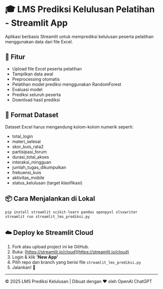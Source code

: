 
# 🎓 LMS Prediksi Kelulusan Pelatihan - Streamlit App

Aplikasi berbasis Streamlit untuk memprediksi kelulusan peserta pelatihan menggunakan data dari file Excel.

## 🚀 Fitur
- Upload file Excel peserta pelatihan
- Tampilkan data awal
- Preprocessing otomatis
- Pelatihan model prediksi menggunakan RandomForest
- Evaluasi model
- Prediksi seluruh peserta
- Download hasil prediksi

## 🧾 Format Dataset
Dataset Excel harus mengandung kolom-kolom numerik seperti:
- total_login
- materi_selesai
- skor_kuis_rata2
- partisipasi_forum
- durasi_total_akses
- interaksi_mingguan
- jumlah_tugas_dikumpulkan
- frekuensi_kuis
- aktivitas_mobile
- status_kelulusan (target klasifikasi)

## 📦 Cara Menjalankan di Lokal
```bash
pip install streamlit scikit-learn pandas openpyxl xlsxwriter
streamlit run streamlit_lms_prediksi.py
```

## ☁️ Deploy ke Streamlit Cloud
1. Fork atau upload project ini ke GitHub.
2. Buka: [https://streamlit.io/cloud](https://streamlit.io/cloud)
3. Login & klik **'New App'**
4. Pilih repo dan branch yang berisi file `streamlit_lms_prediksi.py`
5. Jalankan! 🎉

---

© 2025 LMS Prediksi Kelulusan | Dibuat dengan ❤️ oleh OpenAI ChatGPT
